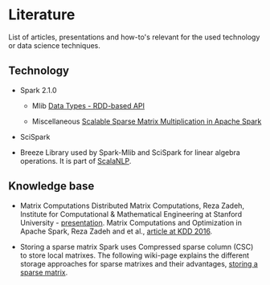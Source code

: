 # Literature
List of articles, presentations and how-to's relevant for the used technology or data science techniques.

##  Technology
* Spark 2.1.0
  * Mlib
[Data Types - RDD-based API](https://spark.apache.org/docs/latest/mllib-data-types.html#data-types-rdd-based-api)

  * Miscellaneous
[Scalable Sparse Matrix Multiplication in Apache Spark](https://www.balabit.com/blog/scalable-sparse-matrix-multiplication-in-apache-spark/)
* SciSpark

* Breeze
Library used by Spark-Mlib and SciSpark for linear algebra operations. It is part of [ScalaNLP](www.scalanlp.org).

##  Knowledge base
* Matrix Computations
Distributed Matrix Computations, Reza Zadeh, Institute for Computational & Mathematical Engineering at Stanford University - [presentation](https://stanford.edu/~rezab/nips2014workshop/slides/reza.pdf).
Matrix Computations and Optimization in Apache Spark, Reza Zadeh and et al., [article at KDD 2016](https://stanford.edu/~rezab/papers/linalg.pdf). 

* Storing a sparse matrix
Spark uses Compressed sparse column (CSC) to store local matrixes. The following wiki-page explains the different storage approaches for sparse matrixes and their advantages, [storing a sparse matrix](https://en.wikipedia.org/wiki/Sparse_matrix#Storing_a_sparse_matrix).
